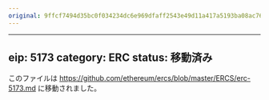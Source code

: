 ```yaml
---
original: 9ffcf7494d35bc0f034234dc6e969dfaff2543e49d11a417a5193ba08ac76db3
---
```


---
eip: 5173
category: ERC
status: 移動済み
---

このファイルは https://github.com/ethereum/ercs/blob/master/ERCS/erc-5173.md に移動されました。
